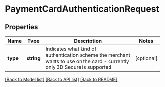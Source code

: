 # PaymentCardAuthenticationRequest

## Properties
Name | Type | Description | Notes
------------ | ------------- | ------------- | -------------
**type** | **string** | Indicates what kind of authentication scheme the merchant wants to use on the card - currently only 3D Secure is supported | [optional] 

[[Back to Model list]](../../README.md#documentation-for-models) [[Back to API list]](../../README.md#documentation-for-api-endpoints) [[Back to README]](../../README.md)


